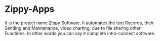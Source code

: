 # Zippy-Apps
It is the project name Zippy Software. It automates the text Records, their Sending and Maintenance, video charting, due to file sharing other Functions. In other words you can say it complete Intra-connect software.

